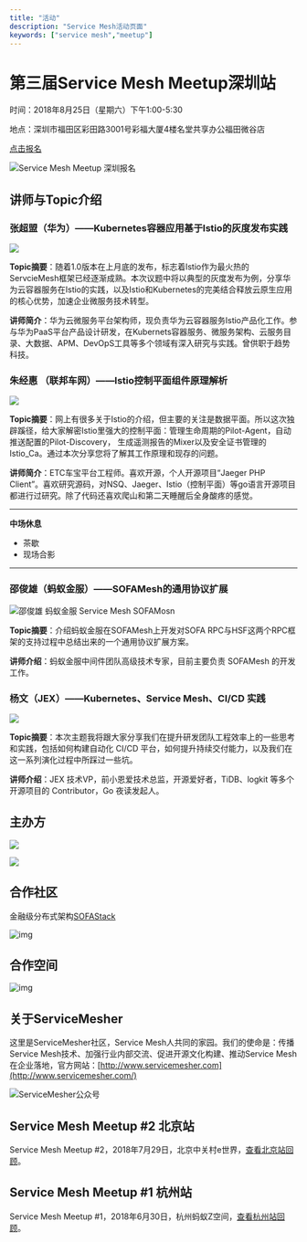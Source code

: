 ```yaml
---
title: "活动"
description: "Service Mesh活动页面"
keywords: ["service mesh","meetup"]
---
```


# 第三届Service Mesh Meetup深圳站

时间：2018年8月25日（星期六）下午1:00-5:30

地点：深圳市福田区彩田路3001号彩福大厦4楼名堂共享办公福田微谷店

[点击报名](http://www.huodongxing.com/event/3453378014200)

![Service Mesh Meetup 深圳报名](https://ws4.sinaimg.cn/large/006tNbRwly1fubueaoz3yj315p2q9qv7.jpg)

## 讲师与Topic介绍

### 张超盟（华为）——Kubernetes容器应用基于Istio的灰度发布实践

![](https://ws2.sinaimg.cn/large/006tNbRwly1fu9ii9ki5dj31400u0tff.jpg)

**Topic摘要**：随着1.0版本在上月底的发布，标志着Istio作为最火热的ServcieMesh框架已经逐渐成熟。本次议题中将以典型的灰度发布为例，分享华为云容器服务在Istio的实践，以及Istio和Kubernetes的完美结合释放云原生应用的核心优势，加速企业微服务技术转型。

**讲师简介**：华为云微服务平台架构师，现负责华为云容器服务Istio产品化工作。参与华为PaaS平台产品设计研发，在Kubernets容器服务、微服务架构、云服务目录、大数据、APM、DevOpS工具等多个领域有深入研究与实践。曾供职于趋势科技。

### 朱经惠 （联邦车网）——Istio控制平面组件原理解析

![](https://ws1.sinaimg.cn/large/006tNbRwly1fu9he4l10cj31400u0dmf.jpg)

**Topic摘要**：网上有很多关于Istio的介绍，但主要的关注是数据平面。所以这次独辟蹊径，给大家解密Istio里强大的控制平面：管理生命周期的Pilot-Agent，自动推送配置的Pilot-Discovery， 生成遥测报告的Mixer以及安全证书管理的Istio_Ca。通过本次分享您将了解其工作原理和现存的问题。

**讲师简介**：ETC车宝平台工程师。喜欢开源，个人开源项目“Jaeger PHP Client”。喜欢研究源码，对NSQ、Jaeger、Istio（控制平面）等go语言开源项目都进行过研究。除了代码还喜欢爬山和第二天睡醒后全身酸疼的感觉。

------

**中场休息**

- 茶歇
- 现场合影

------

### 邵俊雄（蚂蚁金服）——SOFAMesh的通用协议扩展

![邵俊雄 蚂蚁金服 Service Mesh SOFAMosn](https://ws3.sinaimg.cn/large/006tNbRwly1fuadg4mrrqj31kw2381kx.jpg)

**Topic摘要**：介绍蚂蚁金服在SOFAMesh上开发对SOFA RPC与HSF这两个RPC框架的支持过程中总结出来的一个通用协议扩展方案。

**讲师介绍**：蚂蚁金服中间件团队高级技术专家，目前主要负责 SOFAMesh 的开发工作。

### 杨文（JEX）——Kubernetes、Service Mesh、CI/CD 实践

![](https://ws3.sinaimg.cn/large/006tNbRwly1fu9gxcdhkvj30tk146b2a.jpg)

**Topic摘要**：本次主题我将跟大家分享我们在提升研发团队工程效率上的一些思考和实践，包括如何构建自动化 CI/CD 平台，如何提升持续交付能力，以及我们在这一系列演化过程中所踩过一些坑。

**讲师介绍**：JEX 技术VP，前小恩爱技术总监，开源爱好者，TiDB、logkit 等多个开源项目的 Contributor，Go 夜读发起人。

## 主办方

![](https://ws4.sinaimg.cn/large/006tNbRwly1fuaeapzwr6j315o0dw41s.jpg)

![](https://ws2.sinaimg.cn/large/006tNbRwly1fuaebueqqbj313i0hgtis.jpg)

## 合作社区

金融级分布式架构[SOFAStack](http://www.sofastack.tech)

![img](https://cdn.nlark.com/lark/0/2018/jpeg/24761/1534300318601-2aa1db85-2038-4dcb-ae63-df8eebd6a11a.jpeg)

## 合作空间

![img](https://cdn.nlark.com/lark/0/2018/png/24761/1534300175162-9bc41dfb-a1d1-436c-a52c-a324da59b1df.png)

## 关于ServiceMesher

这里是ServiceMesher社区，Service Mesh人共同的家园。我们的使命是：传播Service Mesh技术、加强行业内部交流、促进开源文化构建、推动Service Mesh在企业落地，官方网站：[http://www.servicemesher.com](http://www.servicemesher.com/)

![ServiceMesher公众号](https://ws1.sinaimg.cn/large/00704eQkgy1fshv989hhqj309k09k0t6.jpg)

## Service Mesh Meetup #2 北京站

Service Mesh Meetup #2，2018年7月29日，北京中关村e世界，[查看北京站回顾](/blog/beijing-meetup-20180729)。

## Service Mesh Meetup #1 杭州站

Service Mesh Meetup #1，2018年6月30日，杭州蚂蚁Z空间，[查看杭州站回顾](/blog/hangzhou-meetup-20180630)。
